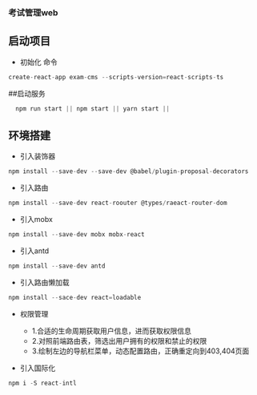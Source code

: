 
### 考试管理web

## 启动项目 
  - 初始化
  命令

```js
create-react-app exam-cms --scripts-version=react-scripts-ts
```
##启动服务
```js
  npm run start || npm start || yarn start ||
```
## 环境搭建
- 引入装饰器
```js
npm install --save-dev --save-dev @babel/plugin-proposal-decorators
```
- 引入路由
```js
npm install --save-dev react-roouter @types/raeact-router-dom
```

- 引入mobx
```js
npm install --save-dev mobx mobx-react
```

- 引入antd
```js
npm install --save-dev antd
```
- 引入路由懒加载
```js
npm install --sace-dev react=loadable
```
- 权限管理
    - 1.合适的生命周期获取用户信息，进而获取权限信息
    - 2.对照前端路由表，筛选出用户拥有的权限和禁止的权限
    - 3.绘制左边的导航栏菜单，动态配置路由，正确重定向到403,404页面

- 引入国际化
```js
npm i -S react-intl
```
